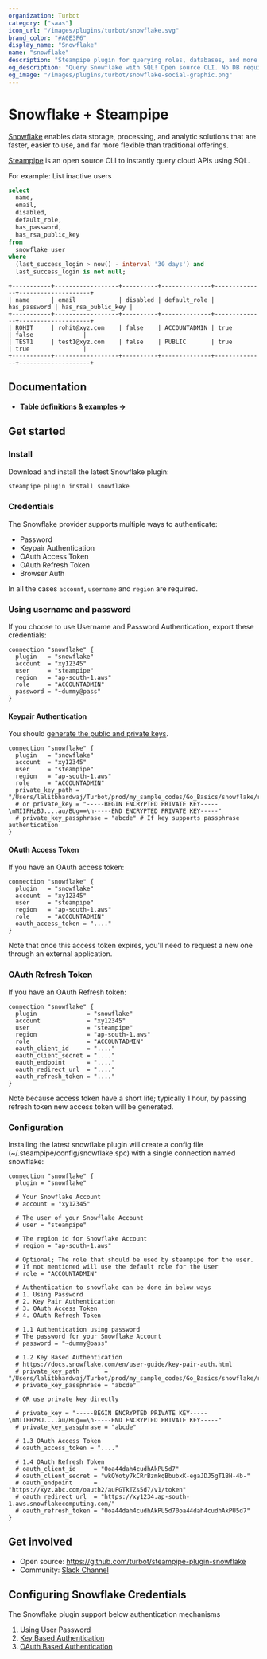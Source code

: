 ```yaml
---
organization: Turbot
category: ["saas"]
icon_url: "/images/plugins/turbot/snowflake.svg"
brand_color: "#A0E3F6"
display_name: "Snowflake"
name: "snowflake"
description: "Steampipe plugin for querying roles, databases, and more from Snowflake."
og_description: "Query Snowflake with SQL! Open source CLI. No DB required."
og_image: "/images/plugins/turbot/snowflake-social-graphic.png"
---
```


# Snowflake + Steampipe

[Snowflake](https://app.snowflake.com/) enables data storage, processing, and analytic solutions that are faster, easier to use, and far more flexible than traditional offerings.

[Steampipe](https://steampipe.io) is an open source CLI to instantly query cloud APIs using SQL.

For example: List inactive users

```sql
select
  name,
  email,
  disabled,
  default_role,
  has_password,
  has_rsa_public_key
from
  snowflake_user
where
  (last_success_login > now() - interval '30 days') and
  last_success_login is not null;
```

```
+-----------+------------------+----------+--------------+--------------+--------------------+
| name      | email            | disabled | default_role | has_password | has_rsa_public_key |
+-----------+------------------+----------+--------------+--------------+--------------------+
| ROHIT     | rohit@xyz.com    | false    | ACCOUNTADMIN | true         | false              |
| TEST1     | test1@xyz.com    | false    | PUBLIC       | true         | true               |
+-----------+------------------+----------+--------------+--------------+--------------------+
```

## Documentation

- **[Table definitions & examples →](/plugins/turbot/snowflake/tables)**

## Get started

### Install

Download and install the latest Snowflake plugin:

```bash
steampipe plugin install snowflake
```

### Credentials

The Snowflake provider supports multiple ways to authenticate:

- Password
- Keypair Authentication
- OAuth Access Token
- OAuth Refresh Token
- Browser Auth

In all the cases `account`, `username` and `region` are required.

### Using username and password

If you choose to use Username and Password Authentication, export these credentials:

```hcl
connection "snowflake" {
  plugin   = "snowflake"
  account  = "xy12345"
  user     = "steampipe"
  region   = "ap-south-1.aws"
  role     = "ACCOUNTADMIN"
  password = "~dummy@pass"
}
```

#### Keypair Authentication

You should [generate the public and private keys](https://docs.snowflake.com/en/user-guide/key-pair-auth.html).

```hcl
connection "snowflake" {
  plugin   = "snowflake"
  account  = "xy12345"
  user     = "steampipe"
  region   = "ap-south-1.aws"
  role     = "ACCOUNTADMIN"
  private_key_path = "/Users/lalitbhardwaj/Turbot/prod/my_sample_codes/Go_Basics/snowflake/rsa_key.p8"
  # or private_key = "-----BEGIN ENCRYPTED PRIVATE KEY-----\nMIIFHzBJ....au/BUg==\n-----END ENCRYPTED PRIVATE KEY-----"
  # private_key_passphrase = "abcde" # If key supports passphrase authentication
}
```

#### OAuth Access Token

If you have an OAuth access token:

```hcl
connection "snowflake" {
  plugin   = "snowflake"
  account  = "xy12345"
  user     = "steampipe"
  region   = "ap-south-1.aws"
  role     = "ACCOUNTADMIN"
  oauth_access_token = "...."
}
```

Note that once this access token expires, you'll need to request a new one through an external application.

### OAuth Refresh Token

If you have an OAuth Refresh token:

```hcl
connection "snowflake" {
  plugin              = "snowflake"
  account             = "xy12345"
  user                = "steampipe"
  region              = "ap-south-1.aws"
  role                = "ACCOUNTADMIN"
  oauth_client_id     = "...."
  oauth_client_secret = "...."
  oauth_endpoint      = "...."
  oauth_redirect_url  = "...."
  oauth_refresh_token = "...."
}
```

Note because access token have a short life; typically 1 hour, by passing refresh token new access token will be generated.

### Configuration

Installing the latest snowflake plugin will create a config file (~/.steampipe/config/snowflake.spc) with a single connection named snowflake:

```hcl
connection "snowflake" {
  plugin = "snowflake"

  # Your Snowflake Account
  # account = "xy12345"

  # The user of your Snowflake Account
  # user = "steampipe"

  # The region id for Snowflake Account
  # region = "ap-south-1.aws"

  # Optional; The role that should be used by steampipe for the user.
  # If not mentioned will use the default role for the User
  # role = "ACCOUNTADMIN"

  # Authentication to snowflake can be done in below ways
  # 1. Using Password
  # 2. Key Pair Authentication
  # 3. OAuth Access Token
  # 4. OAuth Refresh Token

  # 1.1 Authentication using password
  # The password for your Snowflake Account
  # password = "~dummy@pass"

  # 1.2 Key Based Authentication
  # https://docs.snowflake.com/en/user-guide/key-pair-auth.html
  # private_key_path       = "/Users/lalitbhardwaj/Turbot/prod/my_sample_codes/Go_Basics/snowflake/rsa_key.p8"
  # private_key_passphrase = "abcde"

  # OR use private key directly

  # private_key = "-----BEGIN ENCRYPTED PRIVATE KEY-----\nMIIFHzBJ....au/BUg==\n-----END ENCRYPTED PRIVATE KEY-----"
  # private_key_passphrase = "abcde"

  # 1.3 OAuth Access Token
  # oauth_access_token = "...."

  # 1.4 OAuth Refresh Token
  # oauth_client_id     = "0oa44dah4cudhAkPU5d7"
  # oauth_client_secret = "wkQYoty7kCRrBzmkqBbubxK-egaJDJ5gT1BH-4b-"
  # oauth_endpoint      = "https://xyz.abc.com/oauth2/auFGTkTZs5d7/v1/token"
  # oauth_redirect_url  = "https://xy1234.ap-south-1.aws.snowflakecomputing.com/"
  # oauth_refresh_token = "0oa44dah4cudhAkPU5d70oa44dah4cudhAkPU5d7"
}
```

## Get involved

- Open source: https://github.com/turbot/steampipe-plugin-snowflake
- Community: [Slack Channel](https://steampipe.io/community/join)

## Configuring Snowflake Credentials

The Snowflake plugin support below authentication mechanisms

1. Using User Password
2. [Key Based Authentication](https://docs.snowflake.com/en/user-guide/key-pair-auth.html)
3. [OAuth Based Authentication](https://docs.snowflake.com/en/user-guide/oauth-custom.html)
